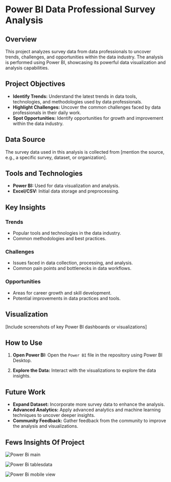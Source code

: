 
# Power BI Data Professional Survey Analysis

## Overview

This project analyzes survey data from data professionals to uncover trends, challenges, and opportunities within the data industry. The analysis is performed using Power BI, showcasing its powerful data visualization and analysis capabilities.

## Project Objectives

- **Identify Trends:** Understand the latest trends in data tools, technologies, and methodologies used by data professionals.
- **Highlight Challenges:** Uncover the common challenges faced by data professionals in their daily work.
- **Spot Opportunities:** Identify opportunities for growth and improvement within the data industry.

## Data Source

The survey data used in this analysis is collected from [mention the source, e.g., a specific survey, dataset, or organization].

## Tools and Technologies

- **Power BI:** Used for data visualization and analysis.
- **Excel/CSV:** Initial data storage and preprocessing.

## Key Insights

### Trends

- Popular tools and technologies in the data industry.
- Common methodologies and best practices.

### Challenges

- Issues faced in data collection, processing, and analysis.
- Common pain points and bottlenecks in data workflows.

### Opportunities

- Areas for career growth and skill development.
- Potential improvements in data practices and tools.

## Visualization

[Include screenshots of key Power BI dashboards or visualizations]

## How to Use

1. **Open Power BI:**
   Open the `Power BI` file in the repository using Power BI Desktop.

2. **Explore the Data:**
   Interact with the visualizations to explore the data insights.

## Future Work

- **Expand Dataset:** Incorporate more survey data to enhance the analysis.
- **Advanced Analytics:** Apply advanced analytics and machine learning techniques to uncover deeper insights.
- **Community Feedback:** Gather feedback from the community to improve the analysis and visualizations.

## Fews Insights Of Project
 
![Power Bi main](https://github.com/ItsMadtoEvil/Power-Bi_Data_Professional_Survay_Analysis/assets/131622512/362edfc0-943b-45e5-9d96-e9c40bdf7296)

![Power Bi tablesdata](https://github.com/ItsMadtoEvil/Power-Bi_Data_Professional_Survay_Analysis/assets/131622512/c4067cfd-297e-4ea9-94d3-d9638a68caa3)

![Power Bi mobile view](https://github.com/ItsMadtoEvil/Power-Bi_Data_Professional_Survay_Analysis/assets/131622512/6a49bbc1-e98d-43ce-9573-c5e531d1b286)
